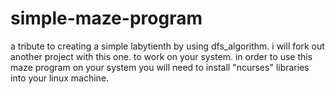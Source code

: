 simple-maze-program
===================

a tribute to creating a simple labytienth by using dfs_algorithm. i will fork out another project with this one. to work on your system. in order to use this maze program on your system you will need to install "ncurses" libraries into your linux machine.
